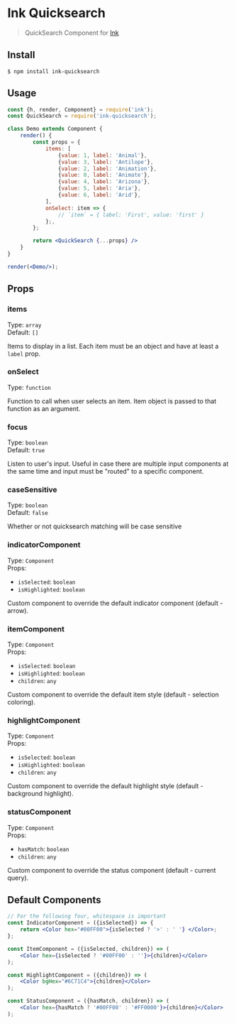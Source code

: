 # Ink Quicksearch

> QuickSearch Component for [Ink](https://github.com/vadimdemedes/ink)

## Install

```
$ npm install ink-quicksearch
```

## Usage

```jsx
const {h, render, Component} = require('ink');
const QuickSearch = require('ink-quicksearch');

class Demo extends Component {
    render() {
        const props = {
            items: [
                {value: 1, label: 'Animal'},
                {value: 3, label: 'Antilope'},
                {value: 2, label: 'Animation'},
                {value: 0, label: 'Animate'},
                {value: 4, label: 'Arizona'},
                {value: 5, label: 'Aria'},
                {value: 6, label: 'Arid'},
            ],
            onSelect: item => {
                // `item` = { label: 'First', value: 'first' }
            };,
        };

        return <QuickSearch {...props} />
    }
}

render(<Demo/>);
```


## Props



### items

Type: `array`<br>
Default: `[]`

Items to display in a list. Each item must be an object and have at least a `label` prop.



### onSelect

Type: `function`

Function to call when user selects an item. Item object is passed to that function as an argument.



### focus

Type: `boolean`<br>
Default: `true`

Listen to user's input. Useful in case there are multiple input components at the same time and input must be "routed" to a specific component.



### caseSensitive

Type: `boolean`<br>
Default: `false`

Whether or not quicksearch matching will be case sensitive



### indicatorComponent

Type: `Component`<br>
Props:

- `isSelected`: `boolean`
- `isHighlighted`: `boolean`

Custom component to override the default indicator component (default - arrow).



### itemComponent

Type: `Component`<br>
Props:

- `isSelected`: `boolean`
- `isHighlighted`: `boolean`
- `children`: `any`

Custom component to override the default item style (default - selection coloring).



### highlightComponent

Type: `Component`<br>
Props:

- `isSelected`: `boolean`
- `isHighlighted`: `boolean`
- `children`: `any`

Custom component to override the default highlight style (default - background highlight).



### statusComponent

Type: `Component`<br>
Props:

- `hasMatch`: `boolean`
- `children`: `any`

Custom component to override the status component (default - current query).



## Default Components

```jsx
// For the following four, whitespace is important
const IndicatorComponent = ({isSelected}) => {
    return <Color hex="#00FF00">{isSelected ? '>' : ' '} </Color>;
};

const ItemComponent = ({isSelected, children}) => (
    <Color hex={isSelected ? '#00FF00' : ''}>{children}</Color>
);

const HighlightComponent = ({children}) => (
    <Color bgHex="#6C71C4">{children}</Color>
);

const StatusComponent = ({hasMatch, children}) => (
    <Color hex={hasMatch ? '#00FF00' : '#FF0000'}>{children}</Color>
);
```
